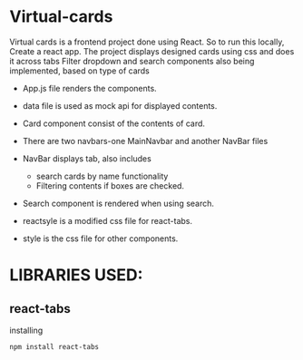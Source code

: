 # Virtual-cards
Virtual cards is a frontend project done using React.
So to run this locally, Create a react app.
The project displays designed cards using css and does it across tabs 
Filter dropdown and search components also being implemented, based on type of cards


- App.js file renders the components.
- data file is used as mock api for displayed contents.
- Card component consist of the contents of card.
- There are two navbars-one MainNavbar and another NavBar files
- NavBar displays tab, also includes 

  - search cards by name functionality
  - Filtering contents if boxes are checked.

- Search component is rendered when using search.
- reactsyle is a modified css file for react-tabs.
- style is the css file for other components.
# LIBRARIES USED:
## react-tabs
installing
```
npm install react-tabs
```


